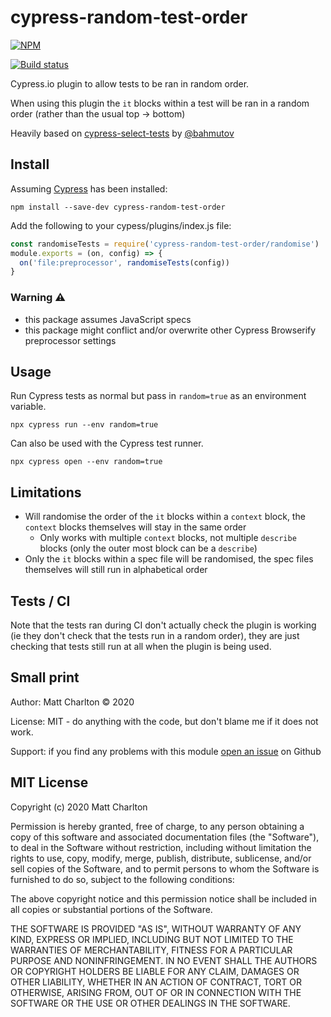
# cypress-random-test-order

[![NPM][npm-icon]][npm-url]

[![Build status][ci-image]][ci-url]

Cypress.io plugin to allow tests to be ran in random order.

When using this plugin the `it` blocks within a test will be ran in a random order (rather than the usual top -> bottom)

Heavily based on [cypress-select-tests](https://github.com/bahmutov/cypress-select-tests) by [@bahmutov](https://github.com/bahmutov)


## Install

Assuming [Cypress](https://www.cypress.io) has been installed:

```shell
npm install --save-dev cypress-random-test-order
```

Add the following to your cypess/plugins/index.js file:
```js
const randomiseTests = require('cypress-random-test-order/randomise')
module.exports = (on, config) => {
  on('file:preprocessor', randomiseTests(config))
}
```

### Warning ⚠️

- this package assumes JavaScript specs
- this package might conflict and/or overwrite other Cypress Browserify preprocessor settings


## Usage

Run Cypress tests as normal but pass in `random=true` as an environment variable.

```shell
npx cypress run --env random=true
```

Can also be used with the Cypress test runner.

```shell
npx cypress open --env random=true
```

## Limitations

- Will randomise the order of the `it` blocks within a `context` block, the `context` blocks themselves will stay in the same order
  - Only works with multiple `context` blocks, not multiple `describe` blocks (only the outer most block can be a `describe`)
- Only the `it` blocks within a spec file will be randomised, the spec files themselves will still run in alphabetical order

## Tests / CI

Note that the tests ran during CI don't actually check the plugin is working (ie they don't check that the tests run in a random order), they are just checking that tests still run at all when the plugin is being used.


## Small print

Author: Matt Charlton &copy; 2020

License: MIT - do anything with the code, but don't blame me if it does not work.

Support: if you find any problems with this module
[open an issue](https://https://github.com/mncharlton/cypress-random-test-order/issues/) on Github

## MIT License

Copyright (c) 2020 Matt Charlton

Permission is hereby granted, free of charge, to any person
obtaining a copy of this software and associated documentation
files (the "Software"), to deal in the Software without
restriction, including without limitation the rights to use,
copy, modify, merge, publish, distribute, sublicense, and/or sell
copies of the Software, and to permit persons to whom the
Software is furnished to do so, subject to the following
conditions:

The above copyright notice and this permission notice shall be
included in all copies or substantial portions of the Software.

THE SOFTWARE IS PROVIDED "AS IS", WITHOUT WARRANTY OF ANY KIND,
EXPRESS OR IMPLIED, INCLUDING BUT NOT LIMITED TO THE WARRANTIES
OF MERCHANTABILITY, FITNESS FOR A PARTICULAR PURPOSE AND
NONINFRINGEMENT. IN NO EVENT SHALL THE AUTHORS OR COPYRIGHT
HOLDERS BE LIABLE FOR ANY CLAIM, DAMAGES OR OTHER LIABILITY,
WHETHER IN AN ACTION OF CONTRACT, TORT OR OTHERWISE, ARISING
FROM, OUT OF OR IN CONNECTION WITH THE SOFTWARE OR THE USE OR
OTHER DEALINGS IN THE SOFTWARE.


[npm-icon]: https://nodei.co/npm/cypress-random-test-order.svg?downloads=true
[npm-url]: https://npmjs.org/package/cypress-random-test-order
[ci-image]: https://circleci.com/gh/mncharlton/cypress-random-test-order.svg?style=shield
[ci-url]: https://circleci.com/gh/mncharlton/cypress-random-test-order
